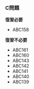 ### C問題

**復習必要**
- ABC158


**復習不必要**
- ABC161
- ABC160
- ABC143
- ABC142
- ABC141
- ABC140
- ABC139